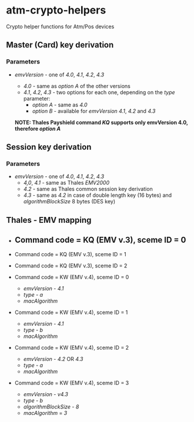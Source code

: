 # atm-crypto-helpers
Crypto helper functions for Atm/Pos devices

## Master (Card) key derivation

### Parameters

- _emvVersion_ - one of _4.0_, _4.1_, _4.2_, _4.3_
    - _4.0_ - same as _option A_ of the other versions
    - _4.1_, _4.2_, _4.3_ - two options for each one, depending on the _type_ parameter:
        - _option A_ - same as _4.0_
        - _option B_ - available for _emvVersion_ _4.1_, _4.2_ and _4.3_

    **NOTE: Thales Payshield command _KQ_ supports only emvVersion 4.0, therefore _option A_**

## Session key derivation

### Parameters

- _emvVersion_ - one of _4.0_, _4.1_, _4.2_, _4.3_
    - _4,0_, _4.1_ - same as Thales _EMV2000_
    - _4.2_ - same as Thales common session key derivation
    - _4.3_ - same as _4.2_ in case of double length key (16 bytes) and _algorithmBlockSize_ 8 bytes (DES key)

## Thales - EMV mapping

- Command code = KQ (EMV v.3), sceme ID = 0
    - 
- Command code = KQ (EMV v.3), sceme ID = 1

- Command code = KQ (EMV v.3), sceme ID = 2

- Command code = KW (EMV v.4), sceme ID = 0
    - _emvVersion_ - _4.1_
    - _type_ - _a_
    - _macAlgorithm_

- Command code = KW (EMV v.4), sceme ID = 1
    - _emvVersion_ - _4.1_
    - _type_ - _b_
    - _macAlgorithm_

- Command code = KW (EMV v.4), sceme ID = 2
    - _emvVersion_ - _4.2_ OR _4.3_
    - _type_ - _a_
    - _macAlgorithm_

- Command code = KW (EMV v.4), sceme ID = 3
    - _emvVersion_ - _v4.3_
    - _type_ - _b_
    - _algorithmBlockSize_ - _8_
    - _macAlgorithm_ = _3_
